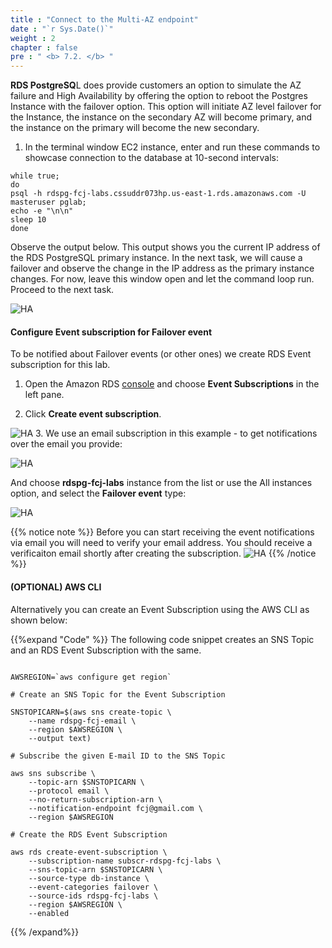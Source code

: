 ```yaml
---
title : "Connect to the Multi-AZ endpoint"
date : "`r Sys.Date()`"
weight : 2
chapter : false
pre : " <b> 7.2. </b> "
---
```




**RDS PostgreSQ**L does provide customers an option to simulate the AZ failure and High Availability by offering the option to reboot the Postgres Instance with the failover option. This option will initiate AZ level failover for the Instance, the instance on the secondary AZ will become primary, and the instance on the primary will become the new secondary.


1. In the terminal window EC2 instance, enter and run these commands to showcase connection to the database at 10-second intervals:

```
while true;
do
psql -h rdspg-fcj-labs.cssuddr073hp.us-east-1.rds.amazonaws.com -U masteruser pglab; 
echo -e "\n\n"
sleep 10
done

```

Observe the output below. This output shows you the current IP address of the RDS PostgreSQL primary instance. In the next task, we will cause a failover and observe the change in the IP address as the primary instance changes. For now, leave this window open and let the command loop run. Proceed to the next task.

![HA](/images/7/2/1.png)

#### Configure Event subscription for Failover event

To be notified about Failover events (or other ones) we create RDS Event subscription for this lab.

1. Open the Amazon RDS [console](https://console.aws.amazon.com/rds/home#event-subscriptions:)  and choose **Event Subscriptions** in the left pane.

2. Click **Create event subscription**.

![HA](/images/7/2/2.png)
3. We use an email subscription in this example - to get notifications over the email you provide:

![HA](/images/7/2/3.png)

And choose **rdspg-fcj-labs** instance from the list or use the All instances option, and select the **Failover event** type:

![HA](/images/7/2/4.png)

{{% notice note %}}
Before you can start receiving the event notifications via email you will need to verify your email address. You should receive a verificaiton email shortly after creating the subscription.
![HA](/images/7/2/5.png)
{{% /notice %}}


#### (OPTIONAL) AWS CLI

Alternatively you can create an Event Subscription using the AWS CLI as shown below:

{{%expand "Code" %}}
The following code snippet creates an SNS Topic and an RDS Event Subscription with the same.

```

AWSREGION=`aws configure get region`

# Create an SNS Topic for the Event Subscription

SNSTOPICARN=$(aws sns create-topic \
    --name rdspg-fcj-email \
    --region $AWSREGION \
    --output text)

# Subscribe the given E-mail ID to the SNS Topic

aws sns subscribe \
	--topic-arn $SNSTOPICARN \
	--protocol email \
	--no-return-subscription-arn \
	--notification-endpoint fcj@gmail.com \
	--region $AWSREGION

# Create the RDS Event Subscription

aws rds create-event-subscription \
	--subscription-name subscr-rdspg-fcj-labs \
	--sns-topic-arn $SNSTOPICARN \
	--source-type db-instance \
	--event-categories failover \
	--source-ids rdspg-fcj-labs \
	--region $AWSREGION \
	--enabled

```
{{% /expand%}}
